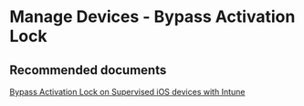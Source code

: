 <properties
	pageTitle="Manage Devices - Bypass Activation Lock"
	description="Manage Devices - Bypass Activation Lock"
	service="microsoft.intune"
	resource="intune"
	authors="mackie1604"
	displayOrder=""
	selfHelpType="generic"
	supportTopicIds="32599603"
	resourceTags=""
	productPesIds="15584"
	cloudEnvironments="public"
/>

# Manage Devices - Bypass Activation Lock

## **Recommended documents**

[Bypass Activation Lock on Supervised iOS devices with Intune](https://docs.microsoft.com/intune/device-activation-lock-bypass)<br>